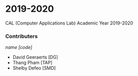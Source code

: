 # 2019-2020
CAL (Computer Applications Lab) Academic Year 2019-2020

### Contributers ###
*name* *[code]*
- David Geeraerts [DG]
- Thang Pham [TAP]
- Shelby Defeo [SMD]
